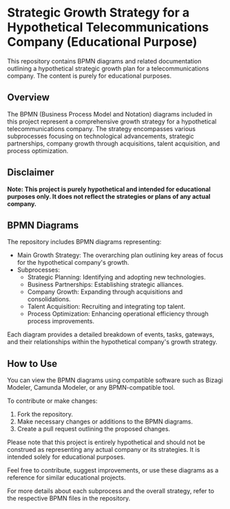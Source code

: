 # Strategic Growth Strategy for a Hypothetical Telecommunications Company (Educational Purpose)

This repository contains BPMN diagrams and related documentation outlining a hypothetical strategic growth plan for a telecommunications company. The content is purely for educational purposes.

## Overview

The BPMN (Business Process Model and Notation) diagrams included in this project represent a comprehensive growth strategy for a hypothetical telecommunications company. The strategy encompasses various subprocesses focusing on technological advancements, strategic partnerships, company growth through acquisitions, talent acquisition, and process optimization.

## Disclaimer

**Note: This project is purely hypothetical and intended for educational purposes only. It does not reflect the strategies or plans of any actual company.**

## BPMN Diagrams

The repository includes BPMN diagrams representing:

- Main Growth Strategy: The overarching plan outlining key areas of focus for the hypothetical company's growth.
- Subprocesses:
  - Strategic Planning: Identifying and adopting new technologies.
  - Business Partnerships: Establishing strategic alliances.
  - Company Growth: Expanding through acquisitions and consolidations.
  - Talent Acquisition: Recruiting and integrating top talent.
  - Process Optimization: Enhancing operational efficiency through process improvements.

Each diagram provides a detailed breakdown of events, tasks, gateways, and their relationships within the hypothetical company's growth strategy.

## How to Use

You can view the BPMN diagrams using compatible software such as Bizagi Modeler, Camunda Modeler, or any BPMN-compatible tool.

To contribute or make changes:
1. Fork the repository.
2. Make necessary changes or additions to the BPMN diagrams.
3. Create a pull request outlining the proposed changes.

Please note that this project is entirely hypothetical and should not be construed as representing any actual company or its strategies. It is intended solely for educational purposes.

Feel free to contribute, suggest improvements, or use these diagrams as a reference for similar educational projects.

For more details about each subprocess and the overall strategy, refer to the respective BPMN files in the repository.

